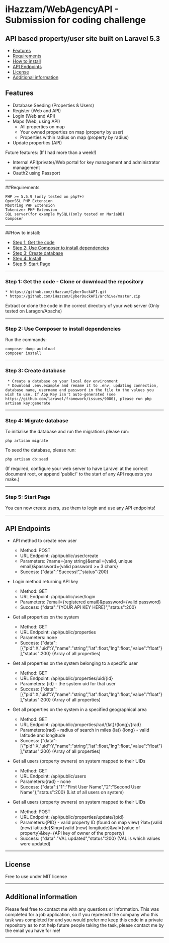 # iHazzam/WebAgencyAPI - Submission for coding challenge

## API based property/user site built on Laravel 5.3
* [Features](#feature1)
* [Requirements](#feature2)
* [How to install](#feature3)
* [API Endpoints](#feature4)
* [License](#feature5)
* [Additional information](#feature6)

<a name="feature1"></a>
## Features
* Database Seeding (Properties & Users)
* Register (Web and API)
* Login (Web and API)
* Maps (Web, using API)
  * All properties on map
  * Your owned properties on map (property by user)
  * Properties within radius on map (property by radius)
* Update properties (API)

Future features: (If I had more than a week!)

 * Internal API(private)/Web portal for key management and administrator management
 * Oauth2 using Passport
-----
<a name="feature2"></a>
##Requirements

	PHP >= 5.5.9 (only tested on php7+)
	OpenSSL PHP Extension
	Mbstring PHP Extension
	Tokenizer PHP Extension
	SQL server(for example MySQL)(only tested on MariaDB)
	Composer

-----
<a name="feature3"></a>
##How to install:
* [Step 1: Get the code](#step1)
* [Step 2: Use Composer to install dependencies](#step2)
* [Step 3: Create database](#step3)
* [Step 4: Install](#step4)
* [Step 5: Start Page](#step5)

-----
<a name="step1"></a>
### Step 1: Get the code - Clone or download the repository

    * https://github.com/iHazzam/CyberDuckAPI.git
    * https://github.com/iHazzam/CyberDuckAPI/archive/master.zip

Extract or clone the code in the correct directory of your web server (Only tested on Laragon/Apache)

-----
<a name="step2"></a>
### Step 2: Use Composer to install dependencies
Run the commands: 

    composer dump-autoload
    composer install 

-----
<a name="step3"></a>
### Step 3: Create database

	 * Create a database on your local dev environment
	 * Download .env.example and rename it to .env, updating connection, database name, username and password in the file to the values you wish to use. If App Key isn't auto-generated (see https://github.com/laravel/framework/issues/9080), please run php artisan key:generate 
-----
<a name="step4"></a>
### Step 4: Migrate database

To initialise the database and run the migrations please run: 

    php artisan migrate

To seed the database, please run: 

    php artisan db:seed

(If required, configure your web server to have Laravel at the correct document root, or append 'public/' to the start of any API requests you make.)

-----
<a name="step5"></a>
### Step 5: Start Page
You can now create users, use them to login and use any API endpoints!


-----
<a name="feature4"></a>
## API Endpoints

* API method to create new user
  * Method: POST
  * URL Endpoint: /api/public/user/create
  * Parameters: ?name={any string}&email={valid, unique email}&password={valid password >= 3 chars}
  * Success: {"data":"Success!","status":200} 
  
* Login method returning API key
  * Method: GET
  * URL Endpoint: /api/public/user/login
  * Parameters: ?email={registered email}&password={valid password}
  * Success: {"data":"{YOUR API KEY HERE}","status":200}
  
* Get all properties on the system
  * Method: GET
  * URL Endpoint: /api/public/properties
  * Parameters: none
  * Success: {"data":[{"pid":X,"uid":Y,"name":"string","lat":float,"lng":float,"value":"float"}],"status":200} (Array of all properties)
  
* Get all properties on the system belonging to a specific user
  * Method: GET
  * URL Endpoint: /api/public/properties/uid/{id}
  * Parameters: {id} - the system uid for that user
  * Success: {"data":[{"pid":X,"uid":Y,"name":"string","lat":float,"lng":float,"value":"float"}],"status":200} (Array of all properties)
  
* Get all properties on the system in a specified geographical area
  * Method: GET
  * URL Endpoint: /api/public/properties/rad/{lat}/{long}/{rad}
  * Parameters:{rad} - radius of search in miles {lat} {long} - valid latitude and longitude
  * Success: {"data":[{"pid":X,"uid":Y,"name":"string","lat":float,"lng":float,"value":"float"}],"status":200} (Array of all properties)
  
* Get all users (property owners) on system mapped to their UIDs
  * Method: GET
  * URL Endpoint: /api/public/users
  * Parameters:{rad} - none
  * Success: {"data":{"1":"First User Name","2":"Second User Name"},"status":200} (List of all users on system)
  
* Get all users (property owners) on system mapped to their UIDs
  * Method: POST
  * URL Endpoint: /api/public/properties/update/{pid}
  * Parameters:{PID} - valid property ID (found on map view)
               ?lat={valid (new) latitude}&lng={valid (new) longitude}&val={value of property}&key={API key of owner of the property}
  * Success: {"data":"VAL updated","status":200} (VAL is which values were updated)
  
-----
<a name="feature5"></a>
## License

Free to use under MIT license

----


<a name="feature6"></a>
## Additional information

Please feel free to contact me with any questions or information. This was completed for a job application, so if you represent the company who this task was completed for and you would prefer me keep this code in a private repository as to not help future people taking the task, please contact me by the email you have for me!

----

